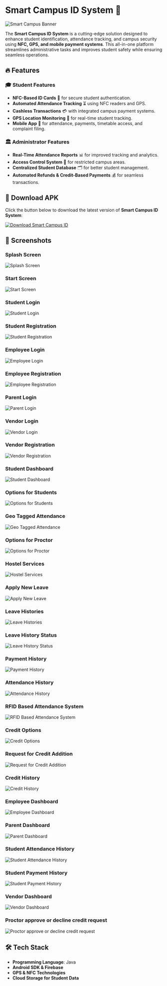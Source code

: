 # Smart Campus ID System 🚀  

![Smart Campus Banner](screenshot/banner.png)  

The **Smart Campus ID System** is a cutting-edge solution designed to enhance student identification, attendance tracking, and campus security using **NFC, GPS, and mobile payment systems**. This all-in-one platform streamlines administrative tasks and improves student safety while ensuring seamless operations.  

## 🔥 Features  

### 🎓 Student Features  
- **NFC-Based ID Cards** 📲 for secure student authentication.  
- **Automated Attendance Tracking** ⏳ using NFC readers and GPS.  
- **Cashless Transactions** 💳 with integrated campus payment systems.  
- **GPS Location Monitoring** 📍 for real-time student tracking.  
- **Mobile App** 📱 for attendance, payments, timetable access, and complaint filing.  

### 🏛️ Administrator Features  
- **Real-Time Attendance Reports** 📊 for improved tracking and analytics.  
- **Access Control System** 🚪 for restricted campus areas.  
- **Centralized Student Database** 🗂️ for better student management.  
- **Automated Refunds & Credit-Based Payments** 💰 for seamless transactions.  

## 📲 Download APK  

Click the button below to download the latest version of **Smart Campus ID System**:  

[![Download Smart Campus ID](https://img.shields.io/badge/Download-SmartCampusID-brightgreen?style=for-the-badge&logo=android)](YOUR_GOOGLE_DRIVE_LINK_HERE)  

## 📸 Screenshots  

### Splash Screen
![Splash Screen](ScreenShot/1.jpg) 

### Start Screen
![Start Screen](ScreenShot/2.jpg) 

### Student Login
![Student Login](ScreenShot/3.jpg) 

### Student Registration
![Student Registration](ScreenShot/4.jpg) 

### Employee Login
![Employee Login](ScreenShot/5.jpg) 

### Employee Registration
![Employee Registration](ScreenShot/6.jpg) 

### Parent Login
![Parent Login](ScreenShot/7.jpg) 

### Vendor Login
![Vendor Login](ScreenShot/8.jpg) 

### Vendor Registration
![Vendor Registration](ScreenShot/9.jpg) 

### Student Dashboard
![Student Dashboard](ScreenShot/10.jpg) 

### Options for Students
![Options for Students](ScreenShot/11.jpg) 

### Geo Tagged Attendance
![Geo Tagged Attendance](ScreenShot/12.jpg) 

### Options for Proctor
![Options for Proctor](ScreenShot/13.jpg) 

### Hostel Services
![Hostel Services](ScreenShot/14.jpg) 

### Apply New Leave
![Apply New Leave](ScreenShot/15.jpg) 

### Leave Histories
![Leave Histories](ScreenShot/16.jpg) 

### Leave History Status
![Leave History Status](ScreenShot/17.jpg) 

### Payment History
![Payment History](ScreenShot/18.jpg) 

### Attendance History
![Attendance History](ScreenShot/19.jpg) 

### RFID Based Attendance System
![RFID Based Attendance System](ScreenShot/20.jpg) 

### Credit Options
![Credit Options](ScreenShot/21.jpg) 

### Request for Credit Addition 
![Request for Credit Addition ](ScreenShot/22.jpg) 

### Credit History
![Credit History](ScreenShot/23.jpg) 

### Employee Dashboard
![Employee Dashboard](ScreenShot/24.jpg) 

### Parent Dashboard
![Parent Dashboard](ScreenShot/25.jpg) 

### Student Attendance History
![Student Attendance History](ScreenShot/26.jpg) 

### Student Payment History
![Student Payment History](ScreenShot/27.jpg) 

### Vendor Dashboard
![Vendor Dashboard](ScreenShot/28.jpg) 

### Proctor approve or decline credit request
![Proctor approve or decline credit request](ScreenShot/29.jpg) 

## 🛠️ Tech Stack  
- **Programming Language**: Java  
- **Android SDK & Firebase**  
- **GPS & NFC Technologies**  
- **Cloud Storage for Student Data**  

